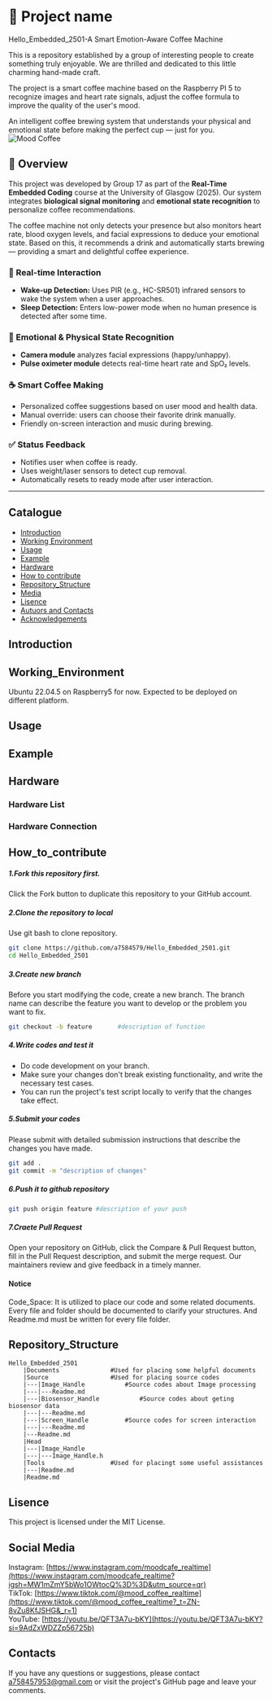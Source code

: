# 📒 Project name
Hello_Embedded_2501-A Smart Emotion-Aware Coffee Machine

This is a repository established by a group of interesting people to create something truly enjoyable. We are thrilled and dedicated to this little charming hand-made craft. 

The project is a smart coffee machine based on the Raspberry PI 5 to recognize images and heart rate signals, adjust the coffee formula to improve the quality of the user's mood.

An intelligent coffee brewing system that understands your physical and emotional state before making the perfect cup — just for you.
![Mood Coffee]([https://example.com/screenshot.jpg](https://github.com/a7584579/Hello_Embedded_2501/blob/main/untitled/images/2.png))

## 📌 Overview

This project was developed by Group 17 as part of the **Real-Time Embedded Coding** course at the University of Glasgow (2025). Our system integrates **biological signal monitoring** and **emotional state recognition** to personalize coffee recommendations.

The coffee machine not only detects your presence but also monitors heart rate, blood oxygen levels, and facial expressions to deduce your emotional state. Based on this, it recommends a drink and automatically starts brewing — providing a smart and delightful coffee experience.

### 🎯 Real-time Interaction
- **Wake-up Detection:** Uses PIR (e.g., HC-SR501) infrared sensors to wake the system when a user approaches.
- **Sleep Detection:** Enters low-power mode when no human presence is detected after some time.

### 🧠 Emotional & Physical State Recognition
- **Camera module** analyzes facial expressions (happy/unhappy).
- **Pulse oximeter module** detects real-time heart rate and SpO₂ levels.

### ☕ Smart Coffee Making
- Personalized coffee suggestions based on user mood and health data.
- Manual override: users can choose their favorite drink manually.
- Friendly on-screen interaction and music during brewing.

### ✅ Status Feedback
- Notifies user when coffee is ready.
- Uses weight/laser sensors to detect cup removal.
- Automatically resets to ready mode after user interaction.

---

## Catalogue
- [Introduction](#Introduction)
- [Working Environment](#Working_Environment)
- [Usage](#Usage)
- [Example](#Example)
- [Hardware](#Hardware)
- [How to contribute](#How_to_contribute)
- [Repository_Structure](#Repository_Structure)
- [Media](#Media)
- [Lisence](#Lisence)
- [Autuors and Contacts](#Contacts)
- [Acknowledgements](#Acknowledgements)

## Introduction


## Working_Environment
Ubuntu 22.04.5 on Raspberry5 for now.
Expected to be deployed on different platform. 
## Usage 

## Example

## Hardware
### Hardware List
### Hardware Connection


## How_to_contribute
##### 1.Fork this repository first.
Click the Fork button to duplicate this repository to your GitHub account.
##### 2.Clone the repository to local
Use git bash to clone repository.
```bash
git clone https://github.com/a7584579/Hello_Embedded_2501.git
cd Hello_Embedded_2501
```
##### 3.Create new branch
Before you start modifying the code, create a new branch. The branch name can describe the feature you want to develop or the problem you want to fix.
```bash
git checkout -b feature       #description of function
```
##### 4.Write codes and test it
- Do code development on your branch.
- Make sure your changes don't break existing functionality, and write the necessary test cases.
- You can run the project's test script locally to verify that the changes take effect.
##### 5.Submit your codes
Please submit with detailed submission instructions that describe the changes you have made.
```bash
git add .
git commit -m "description of changes"
```
##### 6.Push it to github repository
```bash
git push origin feature #description of your push
```
##### 7.Craete Pull Request
Open your repository on GitHub, click the Compare & Pull Request button, fill in the Pull Request description, and submit the merge request. Our maintainers review and give feedback in a timely manner.

#### Notice
Code_Space:  It is utilized to place our code and some related documents. Every file and folder should be documented to clarify your structures. And Readme.md must be written for every file folder.
## Repository_Structure

	Hello_Embedded_2501
		|Documents				#Used for placing some helpful documents
		|Source					#Used for placing source codes
		|---|Image_Handle			#Source codes about Image processing
		|---|---Readme.md
		|---|Biosensor_Handle			#Source codes about geting biosensor data
		|---|---Readme.md
		|---|Screen_Handle			#Source codes for screen interaction
		|---|---Readme.md
		|---Readme.md
		|Head
		|---|Image_Handle
		|---|---Image_Handle.h
		|Tools					#Used for placingt some useful assistances
		|---|Readme.md
		|Readme.md

## Lisence
This project is licensed under the MIT License.
## Social Media
Instagram: [https://www.instagram.com/moodcafe_realtime](https://www.instagram.com/moodcafe_realtime?igsh=MW1mZmY5bWo1OWtocQ%3D%3D&utm_source=qr)  
TikTok: [https://www.tiktok.com/@mood_coffee_realtime](https://www.tiktok.com/@mood_coffee_realtime?_t=ZN-8vZu8KfJSHG&_r=1)  
YouTube: [https://youtu.be/QFT3A7u-bKY](https://youtu.be/QFT3A7u-bKY?si=9AdZxWDZZp56725b)
## Contacts
If you have any questions or suggestions, please contact a758457953@gmail.com or visit the project's GitHub page and leave your comments.
